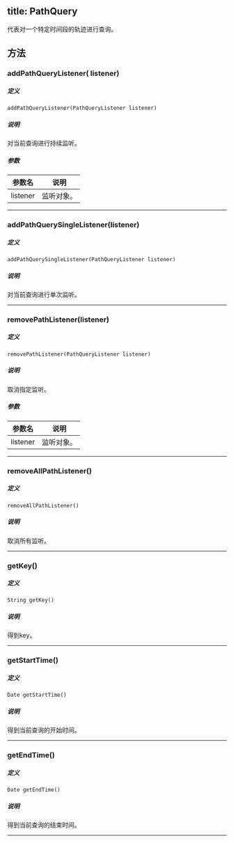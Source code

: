 title: PathQuery
---

代表对一个特定时间段的轨迹进行查询。


## 方法

### addPathQueryListener( listener)

##### 定义

```android
addPathQueryListener(PathQueryListener listener)
```

##### 说明
对当前查询进行持续监听。

##### 参数

参数名         | 说明
------------- | -------------
listener         | 监听对象。

---

### addPathQuerySingleListener(listener)

##### 定义

```android
addPathQuerySingleListener(PathQueryListener listener)
```

##### 说明
对当前查询进行单次监听。


---

### removePathListener(listener)

##### 定义

```android
removePathListener(PathQueryListener listener)
```

##### 说明
取消指定监听。

##### 参数

参数名         | 说明
------------- | -------------
listener         | 监听对象。

---

### removeAllPathListener()

##### 定义

```android
removeAllPathListener()
```

##### 说明
取消所有监听。

---

### getKey()

##### 定义

```android
String getKey()
```

##### 说明
得到key。


---

### getStartTime()

##### 定义

```android
Date getStartTime()
```

##### 说明
得到当前查询的开始时间。


---

### getEndTime()

##### 定义

```android
Date getEndTime()
```

##### 说明
得到当前查询的结束时间。


---


